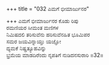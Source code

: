 +++
title = "032 ಎಮಗೆ ಭೀಮಾರ್ಜುನರ"

+++
ಎಮಗೆ ಭೀಮಾರ್ಜುನರ ಕೊಡು ರಿಪು   
ರಮಣಿಯರ ಸೀಮಂತ ಮಣಿಗಳ  
ನಿಮಿಷದಲಿ ತರಿಸುವೆನು ಹರಿಸುವೆನಹಿತ ಭೂಮಿಪರ   
ಸಮರ ಜಯವಿನ್ನಾಯ್ತು ಯಜ್ಞೋ  
ದ್ಯಮಕೆ ನಿಷ್ಪ್ರತ್ಯೂಹವಿನ್ನು   
ಭ್ರಮೆಯ ಮಾಡದಿರೆಂದು ನೃಪತಿಗೆ ನುಡಿದನಸುರಾರಿ     ॥32॥